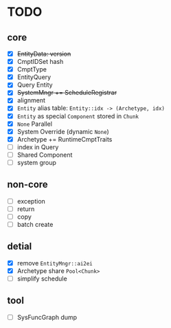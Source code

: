 # TODO

## core

- [x] ~~EntityData: version~~ 
- [x] CmptIDSet hash
- [x] CmptType
- [x] EntityQuery
- [x] Query Entity
- [x] ~~SystemMngr += ScheduleRegistrar~~ 
- [x] alignment
- [x] `Entity` alias table: `Entity::idx -> (Archetype, idx)` 
- [x] `Entity` as special `Component` stored in `Chunk` 
- [x] `None` Parallel
- [x] System Override (dynamic `None`)
- [x] Archetype += RuntimeCmptTraits
- [ ] index in Query
- [ ] Shared Component
- [ ] system group

## non-core

- [ ] exception
- [ ] return
- [ ] copy
- [ ] batch create

## detial

- [x] remove `EntityMngr::ai2ei` 
- [x] Archetype share `Pool<Chunk>` 
- [ ] simplify schedule

## tool

- [ ] SysFuncGraph dump

